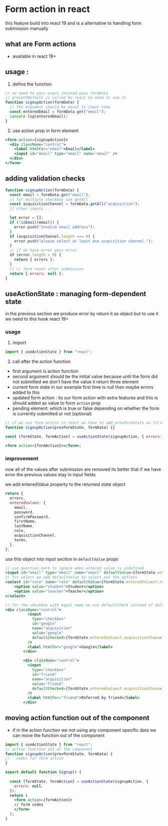 # Form action in react

this feature build into react 19 and is a alternative to handling form submission manually

## what are Form actions

- available in react 19+

## usage :

1. define the function

```jsx
// no need to pass event instead pass formData
// preventDefault is called by react no need to use it
function signupAction(formData) {
  // the argument should be equal to input name
  const enteredEmail = formData.get("email");
  console.log(enteredEmail);
}
```

2. use action prop in form element

```jsx
<form action={signupAction}>
  <div className="control">
    <label htmlFor="email">Email</label>
    <input id="email" type="email" name="email" />
  </div>
</form>
```

## adding validation checks

```jsx
function signupAction(formData) {
  const email = formData.get("email");
  // for multiple checkbox use getAll
  const acquisitionChannel = formData.getAll("acquisition");
  // other inputs ...

  let error = [];
  if (!isEmail(email)) {
    error.push("Invalid email address");
  }
  if (acquisitionChannel.length === 0) {
    error.push("please select at least one acquisition channel.");
  }
  // if we have error pass error
  if (error.length > 0) {
    return { errors };
  }
  // // form reset after submission 
  return { errors: null };
}
```

## useActionState : managing form-dependent state

in the previous section we produce error by return it as object but to use it we need to this hook
react 19+

### usage

1. import

```jsx
import { useActionState } from "react";
```

2. call after the action function

- first argument is action function
- second argument should be the initial value because until the form did not submitted we don't have the value
  it return three element
- current form state in our example first time is null then maybe errors added to this
- updated form action : its our form action with extra features and this is should added as value to form `action` prop
- pending element: which is true or false depending on whether the form is currently submitted or not (optional)

```jsx
// if we use form action in react we have to add prevFormState as first argument and formData as second argument
function signupAction(prevFormState, formData) {}

const [formState, formAction] = useActionState(signupAction, { errors: null });

<form action={formAction}></form>;
```

### improvement

now all of the values after submission are removed its better that if we have error the previous values stay in input fields

we add enteredValue property to the returned state object

```jsx
return {
  errors,
  enteredValues: {
    email,
    password,
    confirmPassword,
    firstName,
    lastName,
    role,
    acquisitionChannel,
    terms,
  },
};
```

use this object into input section in `defaultValue` props

```jsx
// use question mark to ignore when entered value is undefined
<input id="email" type="email" name="email" defaultValue={formState.enteredValues?.email} />
// for select we add defaultValue to select not the options
<select id="role" name="role" defaultValue={formState.enteredValues?.role}>
    <option value="student">Student</option>
    <option value="teacher">Teacher</option>
</select>

// for the checkbox with equal name we use defaultCheck instead of default 
<div className="control">
          <input
            type="checkbox"
            id="google"
            name="acquisition"
            value="google"
            defaultChecked={formState.enteredValues?.acquisitionChannel}
          />
          <label htmlFor="google">Google</label>
        </div>

        <div className="control">
          <input
            type="checkbox"
            id="friend"
            name="acquisition"
            value="friend"
            defaultChecked={formState.enteredValues?.acquisitionChannel}
          />
          <label htmlFor="friend">Referred by friend</label>
        </div>
```

## moving action function out of the component 
* if in the action function we not using any component specific data we can move the function out of the component 
```jsx
import { useActionState } from "react";
// action function out of the component
function signupAction(prevFormState, formData) {
//   codes for form action
}

export default function Signup() {
  
  const [formState, formAction] = useActionState(signupAction, {
    errors: null,
  });
  return (
    <form action={formAction}>
    // form codes
    </form>
  );
}

```